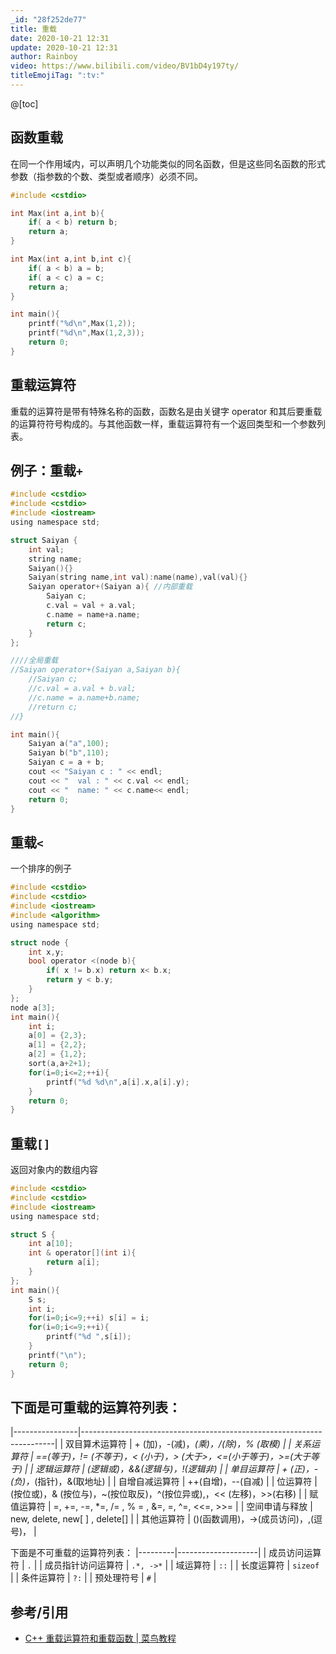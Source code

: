 ```yaml
---
_id: "28f252de77"
title: 重载
date: 2020-10-21 12:31
update: 2020-10-21 12:31
author: Rainboy
video: https://www.bilibili.com/video/BV1bD4y197ty/
titleEmojiTag: ":tv:"
---
```


@[toc]

## 函数重载

在同一个作用域内，可以声明几个功能类似的同名函数，但是这些同名函数的形式参数（指参数的个数、类型或者顺序）必须不同。

```c
#include <cstdio>

int Max(int a,int b){
    if( a < b) return b;
    return a;
}

int Max(int a,int b,int c){
    if( a < b) a = b;
    if( a < c) a = c;
    return a;
}

int main(){
    printf("%d\n",Max(1,2));
    printf("%d\n",Max(1,2,3));
    return 0;
}
```

## 重载运算符

重载的运算符是带有特殊名称的函数，函数名是由关键字 operator 和其后要重载的运算符符号构成的。与其他函数一样，重载运算符有一个返回类型和一个参数列表。

## 例子：重载`+`

```c
#include <cstdio>
#include <cstdio>
#include <iostream>
using namespace std; 

struct Saiyan {
    int val;
    string name;
    Saiyan(){}
    Saiyan(string name,int val):name(name),val(val){}
    Saiyan operator+(Saiyan a){ //内部重载
        Saiyan c;
        c.val = val + a.val;
        c.name = name+a.name;
        return c;
    }
};

////全局重载
//Saiyan operator+(Saiyan a,Saiyan b){
    //Saiyan c;
    //c.val = a.val + b.val;
    //c.name = a.name+b.name;
    //return c;
//}

int main(){
    Saiyan a("a",100);
    Saiyan b("b",110);
    Saiyan c = a + b;
    cout << "Saiyan c : " << endl;
    cout << "  val : " << c.val << endl;
    cout << "  name: " << c.name<< endl;
    return 0;
}
```

## 重载`<`

一个排序的例子

```c
#include <cstdio>
#include <cstdio>
#include <iostream>
#include <algorithm>
using namespace std; 

struct node {
    int x,y;
    bool operator <(node b){
        if( x != b.x) return x< b.x;
        return y < b.y;
    }
};
node a[3];
int main(){
    int i;
    a[0] = {2,3};
    a[1] = {2,2};
    a[2] = {1,2};
    sort(a,a+2+1);
    for(i=0;i<=2;++i){
        printf("%d %d\n",a[i].x,a[i].y);
    }
    return 0;
}
```

## 重载`[]`

返回对象内的数组内容

```c
#include <cstdio>
#include <cstdio>
#include <iostream>
using namespace std; 

struct S {
    int a[10];
    int & operator[](int i){
        return a[i];
    }
};
int main(){
    S s;
    int i;
    for(i=0;i<=9;++i) s[i] = i;
    for(i=0;i<=9;++i){
        printf("%d ",s[i]);
    }
    printf("\n");
    return 0;
}
```

## 下面是可重载的运算符列表：

|----------------|-----------------------------------------------------------------------|
| 双目算术运算符 | + (加)，-(减)，*(乘)，/(除)，% (取模)                                 |
| 关系运算符     | ==(等于)，!= (不等于)，< (小于)，> (大于>，<=(小于等于)，>=(大于等于) |
| 逻辑运算符     | (逻辑或)，&&(逻辑与)，!(逻辑非)                                       |
| 单目运算符     | + (正)，-(负)，*(指针)，&(取地址)                                     |
| 自增自减运算符 | ++(自增)，--(自减)                                                    |
| 位运算符       | (按位或)，& (按位与)，~(按位取反)，^(按位异或),，<< (左移)，>>(右移)  |
| 赋值运算符     | =, +=, -=, *=, /= , % = , &=, =, ^=, <<=, >>=                         |
| 空间申请与释放 | new, delete, new[ ] , delete[]                                        |
| 其他运算符     | ()(函数调用)，->(成员访问)，,(逗号)，[](下标)                         |


下面是不可重载的运算符列表：
|---------|--------------------|
| 成员访问运算符     | `.` |
| 成员指针访问运算符 | `.*, ->*` |
| 域运算符           | `::` |
| 长度运算符         | `sizeof ` |
| 条件运算符         | `?:` |
| 预处理符号         | `#` |


## 参考/引用

- [C++ 重载运算符和重载函数 | 菜鸟教程](https://www.runoob.com/cplusplus/cpp-overloading.html)
